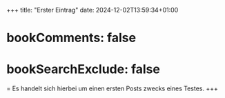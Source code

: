 +++
title: "Erster Eintrag"
date: 2024-12-02T13:59:34+01:00
# bookComments: false
# bookSearchExclude: false

= Es handelt sich hierbei um einen ersten Posts zwecks eines Testes.
+++
